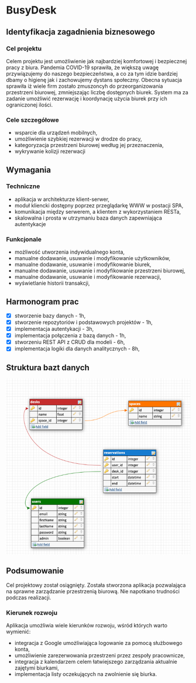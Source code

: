 # BusyDesk

## Identyfikacja zagadnienia biznesowego

### Cel projektu

Celem projektu jest umożliwienie jak najbardziej komfortowej i bezpiecznej pracy z biura. Pandemia COVID-19 sprawiła, że większą uwagę przywiązujemy do naszego bezpieczeństwa, a co za tym idzie bardziej dbamy o higienę jak i zachowujemy dystans społeczny. Obecna sytuacja sprawiła iż wiele firm zostało zmuszoncyh do przeorganizowania przestrzeni biurowej, zmniejszając liczbę dostępnych biurek. System ma za zadanie umożliwić rezerwację i koordynację użycia biurek przy ich ograniczonej ilości.

### Cele szczegółowe

-   wsparcie dla urządzeń mobilnych,
-   umożliwienie szybkiej rezerwacji w drodze do pracy,
-   kategoryzacja przestrzeni biurowej według jej przeznaczenia,
-   wykrywanie kolizji rezerwacji

## Wymagania

### Techniczne

-   aplikacja w architekturze klient-serwer,
-   moduł kliencki dostępny poprzez przeglądarkę WWW w postacji SPA,
-   komunikacja między serwerem, a klientem z wykorzystaniem RESTa,
-   skalowalna i prosta w utrzymaniu baza danych zapewniająca autentykacje

### Funkcjonale

-   możliwość utworzenia indywidualnego konta,
-   manualne dodawanie, usuwanie i modyfikowanie użytkowników,
-   manualne dodawanie, usuwanie i modyfikowanie biurek,
-   manualne dodawanie, usuwanie i modyfikowanie przestrzeni biurowej,
-   manualne dodawanie, usuwanie i modyfikowanie rezerwacji,
-   wyświetlanie historii transakcji,

## Harmonogram prac

-   [x] stworzenie bazy danych - 1h,
-   [x] stworzenie repozytoriów i podstawowych projektów - 1h,
-   [x] implementacja autentykacji - 3h,
-   [x] implementacja połączenia z bazą danych - 1h,
-   [x] stworzeniu REST API z CRUD dla modeli - 6h,
-   [x] implementacja logiki dla danych analitycznych - 8h,

## Struktura bazt danych

![DB DIAGRAM](/docs/db.png "DB DIAGRAM")

## Podsumowanie

Cel projektowy został osiągnięty. Została stworzona aplikacja pozwalająca na sprawne zarządzanie przestrzenią biurową. Nie napotkano trudności podczas realizacji.

### Kierunek rozwoju

Aplikacja umożliwia wiele kierunków rozwoju, wśród których warto wymienić:
-   integracja z Google umożliwiająca logowanie za pomocą służbowego konta,
-   umożliwienie zarezerwowania przestrzeni przez zespoły pracownicze,
-   integracja z kalendarzem celem łatwiejszego zarządzania aktualnie zajętymi biurkami,
-   implementacja listy oczekujących na zwolnienie się biurka.
